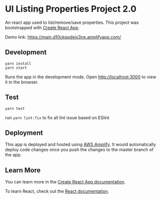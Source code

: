 # UI Listing Properties Project 2.0
An react app used to list/remove/save properties. This project was bootstrapped with [Create React App](https://github.com/facebook/create-react-app).

Demo link: https://main.d10ckppdeix3ne.amplifyapp.com/

## Development
```
yarn install
yarn start
```
Runs the app in the development mode. 
Open [http://localhost:3000](http://localhost:3000) to view it in the browser.

## Test
```
yarn test
```
run `yarn lint:fix`
to fix all lint issue based on ESlint

## Deployment
This app is deployed and hosted using [AWS Amplify](https://aws.amazon.com/amplify/). It would automatically deploy code changes once you 
push the changes to the master branch of the app. 

## Learn More

You can learn more in the [Create React App documentation](https://facebook.github.io/create-react-app/docs/getting-started).

To learn React, check out the [React documentation](https://reactjs.org/).
